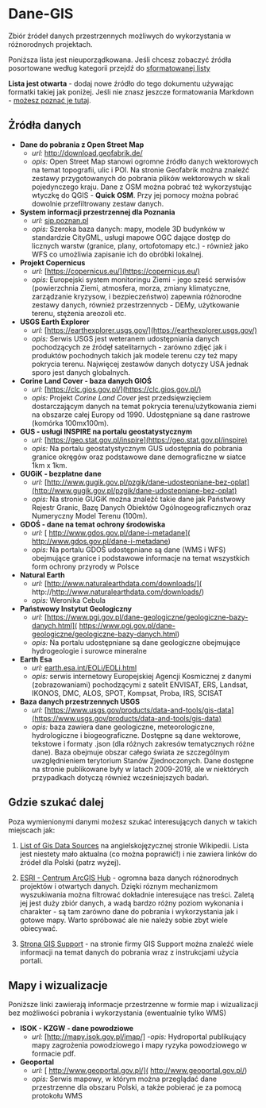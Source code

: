 # Dane-GIS
Zbiór źródeł danych przestrzennych możliwych do wykorzystania w różnorodnych projektach.

Poniższa lista jest nieuporządkowana. Jeśli chcesz zobaczyć źródła posortowane według kategorii przejdź do [sformatowanej listy](lista_zrodel.md)

**Lista jest otwarta** - dodaj nowe źródło do tego dokumentu używając formatki takiej jak poniżej. Jeśli nie znasz jeszcze formatowania Markdown - [możesz poznać je tutaj](https://guides.github.com/features/mastering-markdown/).

## Żródła danych

     
- **Dane do pobrania z Open Street Map**
     - _url:_ http://download.geofabrik.de/ 
     - _opis:_ Open Street Map stanowi ogromne źródło danych wektorowych na temat topografii, ulic i POI. Na stronie Geofabrik można znaleźć zestawy przygotowanych do pobrania plików wektorowych w skali pojedynczego kraju. Dane z OSM można pobrać też wykorzystując wtyczkę do QGIS - **Quick OSM**. Przy jej pomocy można pobrać dowolnie przefiltrowany zestaw danych. 
- **System informacji przestrzennej dla Poznania**
     - _url:_ [sip.poznan.pl](sip_poznan.pl)
     - _opis:_ Szeroka baza danych: mapy, modele 3D budynków w standardzie CityGML, usługi mapowe OGC dające dostęp do licznych warstw (granice, plany, ortofotomapy etc.) - również jako WFS co umożliwia zapisanie ich do obróbki lokalnej. 
- **Projekt Copernicus** 
     - _url:_ [https://copernicus.eu/](https://copernicus.eu/)
     - _opis:_ Europejski system monitoringu Ziemi - jego sześć serwisów (powierzchnia Ziemi, atmosfera, morza, zmiany klimatyczne, zarządzanie kryzysow, i  bezpieczeństwo) zapewnia różnorodne zestawy danych, również przestrzennycb - DEMy, użytkowanie terenu, stężenia areozoli etc.
- **USGS Earth Explorer** 
     - _url:_ [https://earthexplorer.usgs.gov/](https://earthexplorer.usgs.gov/)
     - _opis:_ Serwis USGS jest weteranem udostępniania danych pochodzących ze źródęł satelitarnych - zarówno zdjęć jak i produktów pochodnych takich jak modele terenu czy też mapy pokrycia terenu. Najwięcej zestawów danych dotyczy USA jednak sporo jest danych globalnych.
- **Corine Land Cover - baza danych GIOŚ** 
     - _url:_ [https://clc.gios.gov.pl/](https://clc.gios.gov.pl/)
     - _opis:_ Projekt _Corine Land Cover_ jest przedsięwzięciem dostarczającym danych na temat pokrycia terenu/użytkowania ziemi na obszarze całej Europy od 1990. Udostępniane są dane rastrowe (komórka 100mx100m). 
- **GUS - usługi INSPIRE na portalu geostatystycznym** 
     - _url:_ [https://geo.stat.gov.pl/inspire](https://geo.stat.gov.pl/inspire)
     - _opis:_ Na portalu geostatystycznym GUS udostępnia do pobrania granice okręgów oraz podstawowe dane demograficzne w siatce 1km x 1km.
- **GUGiK - bezpłatne dane** 
     - _url:_ [http://www.gugik.gov.pl/pzgik/dane-udostepniane-bez-oplat](http://www.gugik.gov.pl/pzgik/dane-udostepniane-bez-oplat)
     - _opis:_ Na stronie GUGiK można znaleźć takie dane jak Państwowy Rejestr Granic, Bazę Danych Obiektów Ogólnogeograficznych oraz Numeryczny Model Terenu (100m). 
- **GDOŚ - dane na temat ochrony środowiska**
     - _url:_ [  http://www.gdos.gov.pl/dane-i-metadane](  http://www.gdos.gov.pl/dane-i-metadane)
     - _opis:_ Na portalu GDOŚ udostępniane są dane (WMS i WFS) obejmujące granice i podstawowe informacje na temat wszystkich form ochrony przyrody w Polsce
- **Natural Earth**
     - _url:_ [http://www.naturalearthdata.com/downloads/](  http://http://www.naturalearthdata.com/downloads/)
     - _opis:_ Weronika Cebula
- **Państwowy Instytut Geologiczny**
     - _url:_ [https://www.pgi.gov.pl/dane-geologiczne/geologiczne-bazy-danych.html](  https://www.pgi.gov.pl/dane-geologiczne/geologiczne-bazy-danych.html)
     - _opis:_ Na portalu udostępniane są dane geologiczne obejmujące hydrogeologie i surowce mineralne
- **Earth Esa**
     - _url:_ [earth.esa.int/EOLi/EOLi.html](earth.esa.int/EOLi/EOLi.html)
     - _opis:_ serwis internetowy Europejskiej Agencji Kosmicznej z danymi (zobrazowaniami) pochodzącymi z satelit ENVISAT, ERS, Landsat, IKONOS, DMC, ALOS, SPOT, Kompsat, Proba, IRS, SCISAT
- **Baza danych przestrzennych USGS**
     - _url:_ [https://www.usgs.gov/products/data-and-tools/gis-data](https://www.usgs.gov/products/data-and-tools/gis-data)
     - _opis:_ baza zawiera dane geologiczne, meteorologiczne, hydrologiczne i biogeograficzne. Dostępne są dane wektorowe, tekstowe i formaty .json (dla różnych zakresów tematycznych różne dane). Baza obejmuje obszar całego świata ze szczególnym uwzględnieniem terytorium Stanów Zjednoczonych. Dane dostępne na stronie publikowane były w latach 2009-2019, ale w niektórych przypadkach dotyczą również wcześniejszych badań.


   

## Gdzie szukać dalej

Poza wymienionymi danymi możesz szukać interesujących danych w takich miejscach jak:

1. [List of Gis Data Sources](https://en.wikipedia.org/wiki/List_of_GIS_data_sources) na angielskojęzycznej stronie Wikipedii. Lista jest niestety mało aktualna (co można poprawić!) i nie zawiera linków do źródeł dla Polski (patrz wyżej). 

2. [ESRI - Centrum ArcGIS Hub](https://hub.arcgis.com/search) - ogromna baza danych różnorodnych projektów i otwartych danych. Dzięki róznym mechanizmom wyszukiwania można filtrować dokładnie interesujące nas treści. Zaletą jej jest duży zbiór danych, a wadą bardzo różny poziom wykonania i charakter - są tam zarówno dane do pobrania i wykorzystania jak i gotowe mapy. Warto spróbować ale nie należy sobie zbyt wiele obiecywać. 

3. [Strona GIS Support](https://gis-support.pl/baza-wiedzy/dane-do-pobrania/) - na stronie firmy GIS Support można znaleźć wiele informacji na temat danych do pobrania wraz z instrukcjami użycia portali. 

## Mapy i wizualizacje

Poniższe linki zawierają informacje przestrzenne w formie map i wizualizacji bez możliwości pobrania i wykorzystania (ewentualnie tylko WMS)

- **ISOK - KZGW - dane powodziowe**
    - _url:_ [http://mapy.isok.gov.pl/imap/]
    -_opis:_ Hydroportal publikujący mapy zagrożenia powodziowego i mapy ryzyka powodziowego w formacie pdf. 
- **Geoportal**
     - _url:_ [  http://www.geoportal.gov.pl/](  http://www.geoportal.gov.pl/)
     - _opis:_ Serwis mapowy, w którym można przeglądać dane przestrzenne dla obszaru Polski, a także pobierać je za pomocą protokołu WMS

